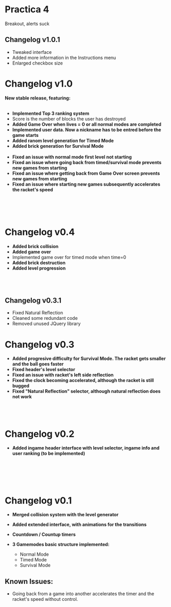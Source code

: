 # Practica 4
Breakout,
alerts suck

## **Changelog v1.0.1**

* Tweaked interface
* Added more information in the Instructions menu
* Enlarged checkbox size

# **Changelog v1.0**

**New stable release, featuring:**
<br></br>
* **Implemented Top 3 ranking system**
 * Score is the number of blocks the user has destroyed
* **Added Game Over when lives = 0 or all normal modes are completed**
* **Implemented user data. Now a nickname has to be entred before the game starts**
* **Added ranom level generation for Timed Mode**
* **Added brick generation for Survival Mode**
<br></br>
* **Fixed an issue with normal mode first level not starting**
* **Fixed an issue where going back from timed/survival mode prevents new games from starting**
* **Fixed an issue where getting back from Game Over screen prevents new games from starting**
* **Fixed an issue where starting new games subsequently accelerates the racket's speed**
 <br><br><br><br><br>

# **Changelog v0.4**

* **Added brick collision**
* **Added game over**
 * Implemented game over for timed mode when time=0 
* **Added brick destruction**
* **Added level progression**
 <br><br><br><br>

## **Changelog v0.3.1**

* Fixed Natural Reflection
* Cleaned some redundant code
* Removed unused JQuery library

# **Changelog v0.3**

* **Added progresive difficulty for Survival Mode. The racket gets smaller and the ball goes faster**
* **Fixed header's level selector**
* **Fixed an issue with racket's left side reflection**
* **Fixed the clock becoming accelerated, although the racket is still bugged**
* **Fixed "Natural Reflection" selector, although natural reflection does not work**
 <br><br><br><br>
 
# **Changelog v0.2**

* **Added ingame header interface with level selector, ingame info and user ranking (to be implemented)**

 <br><br><br><br>
# **Changelog v0.1**

* **Merged collision system with the level generator**

* **Added extended interface, with animations for the transitions**

* **Countdown / Countup timers**

* **3 Gamemodes basic structure implemented:**
  * Normal Mode 
  * Timed Mode
  * Survival Mode

## **Known Issues:**

* Going back from a game into another accelerates the timer and the racket's speed without control.
